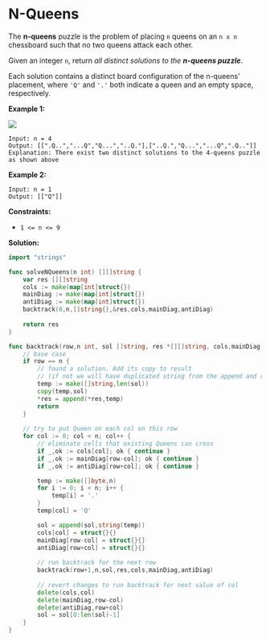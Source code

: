# N-Queens

The  **n-queens**  puzzle is the problem of placing  `n`  queens on an  `n x n`  chessboard such that no two queens attack each other.

Given an integer  `n`, return  _all distinct solutions to the  **n-queens puzzle**_.

Each solution contains a distinct board configuration of the n-queens' placement, where  `'Q'`  and  `'.'`  both indicate a queen and an empty space, respectively.

**Example 1:**

![](https://assets.leetcode.com/uploads/2020/11/13/queens.jpg)

	Input: n = 4
	Output: [[".Q..","...Q","Q...","..Q."],["..Q.","Q...","...Q",".Q.."]]
	Explanation: There exist two distinct solutions to the 4-queens puzzle as shown above

**Example 2:**

	Input: n = 1
	Output: [["Q"]]

**Constraints:**

-   `1 <= n <= 9`

**Solution:**

```go
import "strings"

func solveNQueens(n int) [][]string {
    var res [][]string
    cols := make(map[int]struct{})
    mainDiag := make(map[int]struct{})
    antiDiag := make(map[int]struct{})
    backtrack(0,n,[]string{},&res,cols,mainDiag,antiDiag)
    
    return res
}

func backtrack(row,n int, sol []string, res *[][]string, cols,mainDiag,antiDiag map[int]struct{}) {
	// base case
    if row == n {
        // found a solution. Add its copy to result 
        // (if not we will have duplicated string from the append and remove step in L36 and L48)
        temp := make([]string,len(sol))
        copy(temp,sol)
        *res = append(*res,temp)
        return
    }
    
    // try to put Queen on each col on this row
    for col := 0; col < n; col++ {
        // eliminate cells that existing Queens can cross
        if _,ok := cols[col]; ok { continue }
        if _,ok := mainDiag[row-col]; ok { continue }
        if _,ok := antiDiag[row+col]; ok { continue }

        temp := make([]byte,n)
        for i := 0; i < n; i++ {
            temp[i] = '.'
        }
        temp[col] = 'Q'

        sol = append(sol,string(temp))
        cols[col] = struct{}{}
        mainDiag[row-col] = struct{}{}
        antiDiag[row+col] = struct{}{}
        
        // run backtrack for the next row
        backtrack(row+1,n,sol,res,cols,mainDiag,antiDiag)
        
        // revert changes to run backtrack for next value of col
        delete(cols,col)
        delete(mainDiag,row-col)
        delete(antiDiag,row+col)
        sol = sol[0:len(sol)-1]
    }
}
```